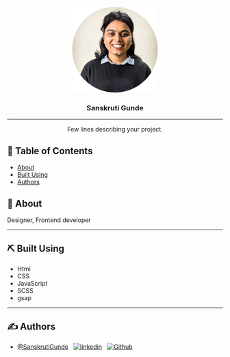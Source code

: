 <p align="center">
  <a href="https://sanskrutigunde.github.io/"
  target="_blank"  rel="noopener">
 <img width=200px height=200px src="./Sanskruti.png" alt="Project logo"></a>
</p>

<h3 align="center">Sanskruti Gunde</h3>

---

<p align="center"> Few lines describing your project.
    <br> 
</p>

## 📝 Table of Contents

- [About](#about)
- [Built Using](#built_using)
- [Authors](#authors)

## 🧐 About <a name = "about"></a>

Designer, Frontend developer

---

## ⛏️ Built Using <a name = "built_using"></a>

- Html
- CSS
- JavaScript
- SCSS
- gsap

---

## ✍️ Authors <a name = "authors"></a>

- [@SanskrutiGunde](https://github.com/SanskrutiGunde) &nbsp;
  <span align="center">
  <a href="https://www.linkedin.com/in/sanskrutigunde/" rel="noopener">
  <img src="http://i.imgur.com/DPKDOxg.png" alt="linkedin"></a>
  &nbsp;
  <a href="https://github.com/SanskrutiGunde" rel="noopener">
  <img src="http://i.imgur.com/0o48UoR.png" alt="Github"></a>
  </span>
